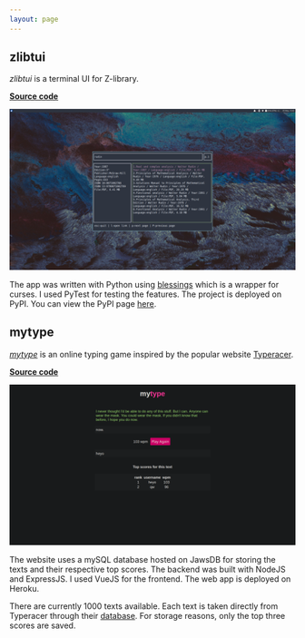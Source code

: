 ```yaml
---
layout: page
---
```


## zlibtui

_zlibtui_ is a terminal UI for Z-library.

__[Source code](https://github.com/jfto23/zlibtui)__

![](/assets/images/zlibtui_pic.png)

The app was written with Python using
[blessings](https://pypi.org/project/blessings/) which is a wrapper for curses.
I used PyTest for testing the features. The project is 
deployed on PyPI. You can view the PyPI page [here](https://pypi.org/project/zlibtui/).

## mytype

[_mytype_](https://serene-dawn-01436.herokuapp.com) is an online typing game
inspired by
the popular website [Typeracer](https://typeracer.com). 

__[Source
code](https://github.com/jfto23/mytype)__

![](/assets/images/mytype_pic.png)

The website uses a mySQL database hosted on JawsDB for storing the texts and
their respective top scores. The backend was built with NodeJS and ExpressJS. I used VueJS for
the frontend. The web app is deployed on Heroku.

There are currently 1000 texts available. Each text is taken directly from
Typeracer through their [database](http://typeracerdata.com/texts). For storage
reasons, only the top three scores are saved.
